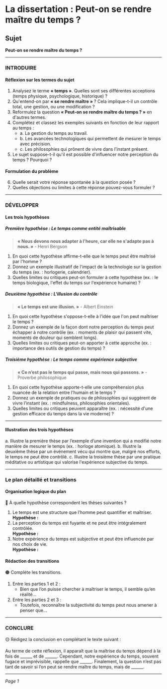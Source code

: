 # La dissertation : Peut-on se rendre maître du temps ?

## Sujet
**Peut-on se rendre maître du temps ?**

---

### INTRODUIRE

#### Réflexion sur les termes du sujet

1. Analysez le terme **« temps »**. Quelles sont ses différentes acceptions (temps physique, psychologique, historique) ?
2. Qu'entend-on par **« se rendre maître »** ? Cela implique-t-il un contrôle total, une gestion, ou une modification ?
3. Reformulez la question **« Peut-on se rendre maître du temps ? »** en d'autres termes.
4. Complétez et classez les exemples suivants en fonction de leur rapport au temps :
   - a. La gestion du temps au travail.
   - b. Les avancées technologiques qui permettent de mesurer le temps avec précision.
   - c. Les philosophies qui prônent de vivre dans l'instant présent.
5. Le sujet suppose-t-il qu'il est possible d'influencer notre perception du temps ? Pourquoi ?

#### Formulation du problème

6. Quelle serait votre réponse spontanée à la question posée ?
7. Quelles objections ou limites à cette réponse pouvez-vous formuler ?

---

### DÉVELOPPER

#### Les trois hypothèses

##### Première hypothèse : Le temps comme entité maîtrisable

> **« Nous devons nous adapter à l'heure, car elle ne s'adapte pas à nous. »** - Henri Bergson

1. En quoi cette hypothèse affirme-t-elle que le temps peut être maîtrisé par l'homme ?
2. Donnez un exemple illustratif de l'impact de la technologie sur la gestion du temps (ex. : horlogerie, calendrier).
3. Quelles limites ou critiques peut-on formuler à cette hypothèse (ex. : le temps biologique, l'effet du temps sur l'expérience humaine) ?

##### Deuxième hypothèse : L'illusion du contrôle

> **« Le temps est une illusion. »** - Albert Einstein

1. En quoi cette hypothèse s'oppose-t-elle à l'idée que l'on peut maîtriser le temps ?
2. Donnez un exemple de la façon dont notre perception du temps peut échapper à notre contrôle (ex. : moments de plaisir qui passent vite, moments de douleur qui semblent longs).
3. Quelles limites ou critiques peut-on apporter à cette approche (ex. : importance des outils de gestion du temps) ?

##### Troisième hypothèse : Le temps comme expérience subjective

> **« Ce n’est pas le temps qui passe, mais nous qui passons. »** - Proverbe philosophique

1. En quoi cette hypothèse apporte-t-elle une compréhension plus nuancée de la relation entre l'humain et le temps ?
2. Donnez un exemple de pratiques ou de philosophies qui suggèrent de vivre l’instant (ex. : mindfulness, philosophies orientales).
3. Quelles limites ou critiques peuvent apparaître (ex. : nécessité d'une gestion efficace du temps dans la vie moderne) ?

---

#### Illustration des trois hypothèses

a. Illustre la première thèse par l’exemple d’une invention qui a modifié notre manière de mesurer le temps (ex. : horloge atomique).
b. Illustre la deuxième thèse par un événement vécu qui montre que, malgré nos efforts, le temps ne peut être contrôlé.
c. Illustre la troisième thèse par une pratique méditative ou artistique qui valorise l'expérience subjective du temps.

---

### Le plan détaillé et transitions

#### Organisation logique du plan

🔴 À quelle hypothèse correspondent les thèses suivantes ?

1. Le temps est une structure que l’homme peut quantifier et maîtriser.  
   **Hypothèse :**
2. La perception du temps est fuyante et ne peut être intégralement contrôlée.  
   **Hypothèse :**
3. Notre expérience du temps est subjective et peut être influencée par nos choix de vie.  
   **Hypothèse :**

#### Rédaction des transitions

🟠 Complète les transitions.

1. Entre les parties 1 et 2 :  
   - Bien que l’on puisse chercher à maîtriser le temps, il semble qu’en réalité…
2. Entre les parties 2 et 3 :  
   - Toutefois, reconnaître la subjectivité du temps peut nous amener à penser que…

---

### CONCLURE

🟡 Rédigez la conclusion en complétant le texte suivant :

Au terme de cette réflexion, il apparaît que la maîtrise du temps dépend à la fois de ______ et de ______. Cependant, notre expérience du temps, souvent fugace et imprévisible, rappelle que ______. Finalement, la question n’est pas tant de savoir si l’on peut se rendre maître du temps, mais de ______. 

--- 

*Page 1*